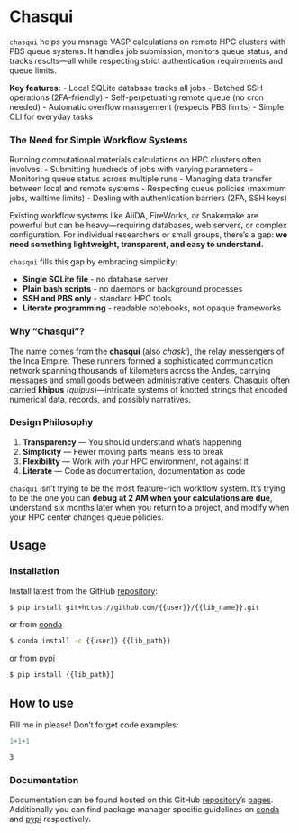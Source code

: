 # Chasqui


<!-- WARNING: THIS FILE WAS AUTOGENERATED! DO NOT EDIT! -->

`chasqui` helps you manage VASP calculations on remote HPC clusters with
PBS queue systems. It handles job submission, monitors queue status, and
tracks results—all while respecting strict authentication requirements
and queue limits.

**Key features:** - Local SQLite database tracks all jobs - Batched SSH
operations (2FA-friendly) - Self-perpetuating remote queue (no cron
needed) - Automatic overflow management (respects PBS limits) - Simple
CLI for everyday tasks

### The Need for Simple Workflow Systems

Running computational materials calculations on HPC clusters often
involves: - Submitting hundreds of jobs with varying parameters -
Monitoring queue status across multiple runs - Managing data transfer
between local and remote systems - Respecting queue policies (maximum
jobs, walltime limits) - Dealing with authentication barriers (2FA, SSH
keys)

Existing workflow systems like AiiDA, FireWorks, or Snakemake are
powerful but can be heavy—requiring databases, web servers, or complex
configuration. For individual researchers or small groups, there’s a
gap: **we need something lightweight, transparent, and easy to
understand.**

`chasqui` fills this gap by embracing simplicity:

- **Single SQLite file** - no database server
- **Plain bash scripts** - no daemons or background processes
- **SSH and PBS only** - standard HPC tools
- **Literate programming** - readable notebooks, not opaque frameworks

### Why “Chasqui”?

The name comes from the **chasqui** (also *chaski*), the relay
messengers of the Inca Empire. These runners formed a sophisticated
communication network spanning thousands of kilometers across the Andes,
carrying messages and small goods between administrative centers.
Chasquis often carried **khipus** (*quipus*)—intricate systems of
knotted strings that encoded numerical data, records, and possibly
narratives.

### Design Philosophy

1.  **Transparency** — You should understand what’s happening  
2.  **Simplicity** — Fewer moving parts means less to break  
3.  **Flexibility** — Work with your HPC environment, not against it  
4.  **Literate** — Code as documentation, documentation as code

`chasqui` isn’t trying to be the most feature-rich workflow system. It’s
trying to be the one you can **debug at 2 AM when your calculations are
due**, understand six months later when you return to a project, and
modify when your HPC center changes queue policies.

## Usage

### Installation

Install latest from the GitHub
[repository](https://github.com/GarciaJC/chasqui):

``` sh
$ pip install git+https://github.com/{{user}}/{{lib_name}}.git
```

or from
[conda](https://anaconda.org/%7B%7Buser%7D%7D/%7B%7Blib_name%7D%7D)

``` sh
$ conda install -c {{user}} {{lib_path}}
```

or from [pypi](https://pypi.org/project/%7B%7Blib_name%7D%7D/)

``` sh
$ pip install {{lib_path}}
```

## How to use

Fill me in please! Don’t forget code examples:

``` python
1+1+1
```

    3

### Documentation

Documentation can be found hosted on this GitHub
[repository](https://github.com/GarciaJC/chasqui)’s
[pages](https://garciajc.github.io/chasqui/). Additionally you can find
package manager specific guidelines on
[conda](https://anaconda.org/%7B%7Buser%7D%7D/%7B%7Blib_name%7D%7D) and
[pypi](https://pypi.org/project/%7B%7Blib_name%7D%7D/) respectively.
